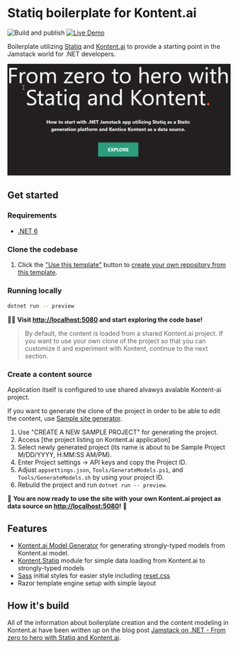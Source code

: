 # Statiq boilerplate for Kontent.ai

![Build and publish](https://github.com/kontent-ai/boilerplate-statiq-net/workflows/Publish/badge.svg)
[![Live Demo](https://img.shields.io/badge/Live-DEMO-brightgreen.svg?logo=github&logoColor=white)](https://kontent-ai.github.io/boilerplate-statiq-net)

Boilerplate utilizing [Statiq](https://statiq.dev/) and [Kontent.ai](https://kontent.ai) to provide a starting point in the Jamstack world for .NET developers.

![Screenshot](./screenshot.png)

## Get started

### Requirements

- [.NET 6](https://dotnet.microsoft.com/download)

### Clone the codebase

1. Click the ["Use this template"](https://github.com/petrsvihlik/statiq-starter-kontent-lumen/generate) button to [create your own repository from this template](https://help.github.com/en/github/creating-cloning-and-archiving-repositories/creating-a-repository-from-a-template).

### Running locally

```sh
dotnet run -- preview
```

🎊🎉 **Visit <http://localhost:5080> and start exploring the code base!**

> By default, the content is loaded from a shared Kontent.ai project. If you want to use your own clone of the project so that you can customize it and experiment with Kontent, continue to the next section.

### Create a content source

Application itself is configured to use shared alvawys avalable Kontent-ai project.

If you want to generate the clone of the project in order to be able to edit the content, use [Sample site generator](https://app.kontent.ai/sample-site-configuration).

1. Use "CREATE A NEW SAMPLE PROJECT" for generating the project.
2. Access [the project listing on Kontent.ai application]
3. Select newly generated project (its name is about to be Sample Project M/DD/YYYY, H:MM:SS AM/PM).
4. Enter Project settings -> API keys and copy the Project ID.
5. Adjust `appsettings.json`, `Tools/GenerateModels.ps1`, and `Tools/GenerateModels.sh` by using your project ID.
6. Rebuild the project and run `dotnet run -- preview`.

🚀 **You are now ready to use the site with your own Kontent.ai project as data source on <http://localhost:5080>!** 🚀

## Features

- [Kontent.ai Model Generator](https://github.com/kontent-ai/generators-net) for generating strongly-typed models from Kontent.ai model.
- [Kontent.Statiq](https://www.nuget.org/packages/Kontent.Statiq) module for simple data loading from Kontent.ai to strongly-typed models
- [Sass](https://sass-lang.com/) initial styles for easier style including [reset.css](http://meyerweb.com/eric/tools/css/reset/)
- Razor template engine setup with simple layout

## How it's build

All of the information about boilerplate creation and the content modeling in Kontent.ai have been written up on the blog post [Jamstack on .NET - From zero to hero with Statiq and Kontent.ai](https://ondrej.chrastina.tech/journal/jamstack-on-net-from-zero-to-hero-with-statiq-and-kontent).
